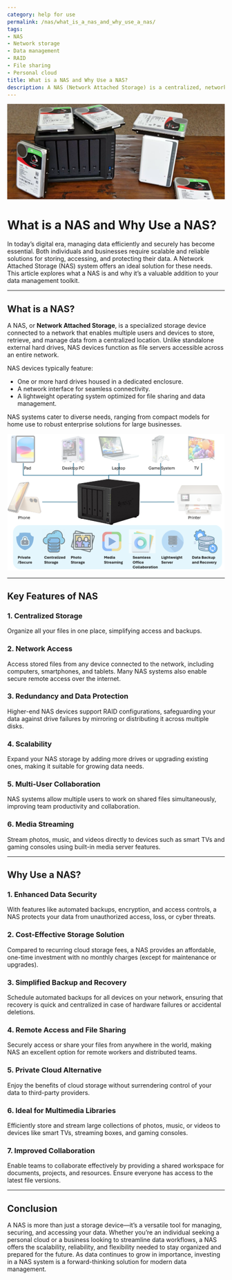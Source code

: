 ```yaml
---
category: help for use
permalink: /nas/what_is_a_nas_and_why_use_a_nas/
tags:
- NAS
- Network storage
- Data management
- RAID
- File sharing
- Personal cloud
title: What is a NAS and Why Use a NAS?
description: A NAS (Network Attached Storage) is a centralized, network-connected storage solution for managing, accessing, and securing data. It offers features like scalability, data protection, remote access, and media streaming. NAS systems are cost-effective alternatives to cloud storage, suitable for personal or business use, enhancing collaboration, backups, and private cloud capabilities.
---
```

![What is a NAS and Why Use a NAS?](/assets/images/nas/what_is_a_nas_and_why_use_a_nas.png)
# **What is a NAS and Why Use a NAS?**

In today’s digital era, managing data efficiently and securely has become essential. Both individuals and businesses require scalable and reliable solutions for storing, accessing, and protecting their data. A Network Attached Storage (NAS) system offers an ideal solution for these needs. This article explores what a NAS is and why it’s a valuable addition to your data management toolkit.

---

## What is a NAS?

A NAS, or **Network Attached Storage**, is a specialized storage device connected to a network that enables multiple users and devices to store, retrieve, and manage data from a centralized location. Unlike standalone external hard drives, NAS devices function as file servers accessible across an entire network.

NAS devices typically feature:

- One or more hard drives housed in a dedicated enclosure.  
- A network interface for seamless connectivity.  
- A lightweight operating system optimized for file sharing and data management.  

NAS systems cater to diverse needs, ranging from compact models for home use to robust enterprise solutions for large businesses.

![What is NAS and Why Use a NAS](/assets/images/nas/nas2.png)

---

## Key Features of NAS

### **1. Centralized Storage**  
Organize all your files in one place, simplifying access and backups.

### **2. Network Access**  
Access stored files from any device connected to the network, including computers, smartphones, and tablets. Many NAS systems also enable secure remote access over the internet.

### **3. Redundancy and Data Protection**  
Higher-end NAS devices support RAID configurations, safeguarding your data against drive failures by mirroring or distributing it across multiple disks.

### **4. Scalability**  
Expand your NAS storage by adding more drives or upgrading existing ones, making it suitable for growing data needs.

### **5. Multi-User Collaboration**  
NAS systems allow multiple users to work on shared files simultaneously, improving team productivity and collaboration.

### **6. Media Streaming**  
Stream photos, music, and videos directly to devices such as smart TVs and gaming consoles using built-in media server features.

---

## Why Use a NAS?

### **1. Enhanced Data Security**  
With features like automated backups, encryption, and access controls, a NAS protects your data from unauthorized access, loss, or cyber threats.

### **2. Cost-Effective Storage Solution**  
Compared to recurring cloud storage fees, a NAS provides an affordable, one-time investment with no monthly charges (except for maintenance or upgrades).

### **3. Simplified Backup and Recovery**  
Schedule automated backups for all devices on your network, ensuring that recovery is quick and centralized in case of hardware failures or accidental deletions.

### **4. Remote Access and File Sharing**  
Securely access or share your files from anywhere in the world, making NAS an excellent option for remote workers and distributed teams.

### **5. Private Cloud Alternative**  
Enjoy the benefits of cloud storage without surrendering control of your data to third-party providers.

### **6. Ideal for Multimedia Libraries**  
Efficiently store and stream large collections of photos, music, or videos to devices like smart TVs, streaming boxes, and gaming consoles.

### **7. Improved Collaboration**  
Enable teams to collaborate effectively by providing a shared workspace for documents, projects, and resources. Ensure everyone has access to the latest file versions.

---

## Conclusion

A NAS is more than just a storage device—it’s a versatile tool for managing, securing, and accessing your data. Whether you’re an individual seeking a personal cloud or a business looking to streamline data workflows, a NAS offers the scalability, reliability, and flexibility needed to stay organized and prepared for the future. As data continues to grow in importance, investing in a NAS system is a forward-thinking solution for modern data management.
